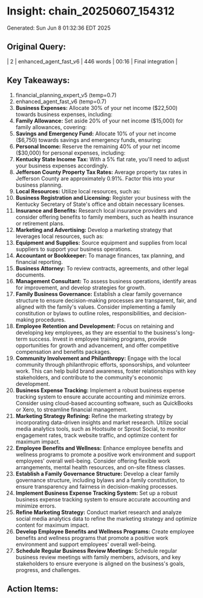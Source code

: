 # Insight: chain_20250607_154312
Generated: Sun Jun  8 01:32:36 EDT 2025

## Original Query:
| 2 | enhanced_agent_fast_v6 | 446 words | 00:16 | Final integration |

## Key Takeaways:
1. financial_planning_expert_v5 (temp=0.7)
2. enhanced_agent_fast_v6 (temp=0.7)
1. **Business Expenses:** Allocate 30% of your net income ($22,500) towards business expenses, including:
2. **Family Allowance:** Set aside 20% of your net income ($15,000) for family allowances, covering:
3. **Savings and Emergency Fund:** Allocate 10% of your net income ($6,750) towards savings and emergency funds, ensuring:
4. **Personal Income:** Reserve the remaining 40% of your net income ($30,000) for personal expenses, including:
1. **Kentucky State Income Tax:** With a 5% flat rate, you'll need to adjust your business expenses accordingly.
2. **Jefferson County Property Tax Rates:** Average property tax rates in Jefferson County are approximately 0.91%. Factor this into your business planning.
3. **Local Resources:** Utilize local resources, such as:
1. **Business Registration and Licensing:** Register your business with the Kentucky Secretary of State's office and obtain necessary licenses.
2. **Insurance and Benefits:** Research local insurance providers and consider offering benefits to family members, such as health insurance or retirement plans.
3. **Marketing and Advertising:** Develop a marketing strategy that leverages local resources, such as:
4. **Equipment and Supplies:** Source equipment and supplies from local suppliers to support your business operations.
1. **Accountant or Bookkeeper:** To manage finances, tax planning, and financial reporting.
2. **Business Attorney:** To review contracts, agreements, and other legal documents.
3. **Management Consultant:** To assess business operations, identify areas for improvement, and develop strategies for growth.
1. **Family Business Governance:** Establish a clear family governance structure to ensure decision-making processes are transparent, fair, and aligned with the family's values. Consider implementing a family constitution or bylaws to outline roles, responsibilities, and decision-making procedures.
2. **Employee Retention and Development:** Focus on retaining and developing key employees, as they are essential to the business's long-term success. Invest in employee training programs, provide opportunities for growth and advancement, and offer competitive compensation and benefits packages.
3. **Community Involvement and Philanthropy:** Engage with the local community through philanthropic efforts, sponsorships, and volunteer work. This can help build brand awareness, foster relationships with key stakeholders, and contribute to the community's economic development.
1. **Business Expense Tracking:** Implement a robust business expense tracking system to ensure accurate accounting and minimize errors. Consider using cloud-based accounting software, such as QuickBooks or Xero, to streamline financial management.
2. **Marketing Strategy Refining:** Refine the marketing strategy by incorporating data-driven insights and market research. Utilize social media analytics tools, such as Hootsuite or Sprout Social, to monitor engagement rates, track website traffic, and optimize content for maximum impact.
3. **Employee Benefits and Wellness:** Enhance employee benefits and wellness programs to promote a positive work environment and support employees' overall well-being. Consider offering flexible work arrangements, mental health resources, and on-site fitness classes.
1. **Establish a Family Governance Structure:** Develop a clear family governance structure, including bylaws and a family constitution, to ensure transparency and fairness in decision-making processes.
2. **Implement Business Expense Tracking System:** Set up a robust business expense tracking system to ensure accurate accounting and minimize errors.
3. **Refine Marketing Strategy:** Conduct market research and analyze social media analytics data to refine the marketing strategy and optimize content for maximum impact.
4. **Develop Employee Benefits and Wellness Programs:** Create employee benefits and wellness programs that promote a positive work environment and support employees' overall well-being.
5. **Schedule Regular Business Review Meetings:** Schedule regular business review meetings with family members, advisors, and key stakeholders to ensure everyone is aligned on the business's goals, progress, and challenges.

## Action Items:
